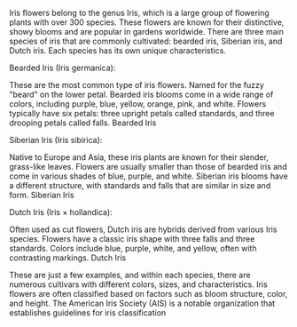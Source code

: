 Iris flowers belong to the genus Iris, which is a large group of flowering plants with over 300 species. These flowers are known for their distinctive, showy blooms and are popular in gardens worldwide. There are three main species of iris that are commonly cultivated: bearded iris, Siberian iris, and Dutch iris. Each species has its own unique characteristics.

Bearded Iris (Iris germanica):

These are the most common type of iris flowers. Named for the fuzzy "beard" on the lower petal. Bearded iris blooms come in a wide range of colors, including purple, blue, yellow, orange, pink, and white. Flowers typically have six petals: three upright petals called standards, and three drooping petals called falls. Bearded Iris

Siberian Iris (Iris sibirica):

Native to Europe and Asia, these iris plants are known for their slender, grass-like leaves. Flowers are usually smaller than those of bearded iris and come in various shades of blue, purple, and white. Siberian iris blooms have a different structure, with standards and falls that are similar in size and form. Siberian Iris

Dutch Iris (Iris × hollandica):

Often used as cut flowers, Dutch iris are hybrids derived from various Iris species. Flowers have a classic iris shape with three falls and three standards. Colors include blue, purple, white, and yellow, often with contrasting markings. Dutch Iris

These are just a few examples, and within each species, there are numerous cultivars with different colors, sizes, and characteristics. Iris flowers are often classified based on factors such as bloom structure, color, and height. The American Iris Society (AIS) is a notable organization that establishes guidelines for iris classification
